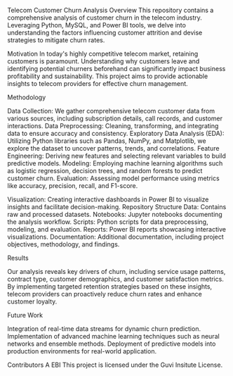 Telecom Customer Churn Analysis
Overview
This repository contains a comprehensive analysis of customer churn in the telecom industry. Leveraging Python, MySQL, and Power BI tools, we delve into understanding the factors influencing customer attrition and devise strategies to mitigate churn rates.

Motivation
In today's highly competitive telecom market, retaining customers is paramount. Understanding why customers leave and identifying potential churners beforehand can significantly impact business profitability and sustainability. This project aims to provide actionable insights to telecom providers for effective churn management.

Methodology

Data Collection: We gather comprehensive telecom customer data from various sources, including subscription details, call records, and customer interactions.
Data Preprocessing: Cleaning, transforming, and integrating data to ensure accuracy and consistency.
Exploratory Data Analysis (EDA): Utilizing Python libraries such as Pandas, NumPy, and Matplotlib, we explore the dataset to uncover patterns, trends, and correlations.
Feature Engineering: Deriving new features and selecting relevant variables to build predictive models.
Modeling: Employing machine learning algorithms such as logistic regression, decision trees, and random forests to predict customer churn.
Evaluation: Assessing model performance using metrics like accuracy, precision, recall, and F1-score.

Visualization: Creating interactive dashboards in Power BI to visualize insights and facilitate decision-making.
Repository Structure
Data: Contains raw and processed datasets.
Notebooks: Jupyter notebooks documenting the analysis workflow.
Scripts: Python scripts for data preprocessing, modeling, and evaluation.
Reports: Power BI reports showcasing interactive visualizations.
Documentation: Additional documentation, including project objectives, methodology, and findings.

Results

Our analysis reveals key drivers of churn, including service usage patterns, contract type, customer demographics, and customer satisfaction metrics. By implementing targeted retention strategies based on these insights, telecom providers can proactively reduce churn rates and enhance customer loyalty.

Future Work

Integration of real-time data streams for dynamic churn prediction.
Implementation of advanced machine learning techniques such as neural networks and ensemble methods.
Deployment of predictive models into production environments for real-world application.

Contributors
A EBI
This project is licensed under the Guvi Insitute License.
